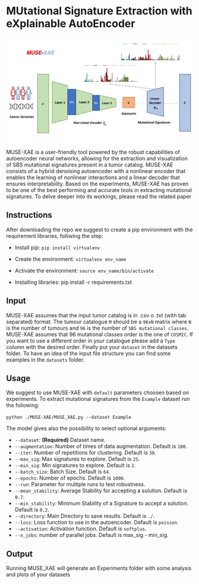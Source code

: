# MUtational Signature Extraction with eXplainable AutoEncoder

![](Images/MUSE_XAE.png)

MUSE-XAE is a user-friendly tool powered by the robust capabilities of autoencoder neural networks, allowing for the extraction and visualization of SBS mutational signatures present in a tumor catalog. MUSE-XAE consists of a hybrid denoising autoencoder with a nonlinear encoder that enables the learning of nonlinear interactions and a linear decoder that ensures interpretability. Based on the experiments, MUSE-XAE has proven to be one of the best performing and accurate tools in extracting mutational signatures. To delve deeper into its workings, please read the related paper


## Instructions

After downloading the repo we suggest to create a pip environment with the requirement libraries, folliwing the step:

- Install pip:  `pip install virtualenv`

- Create the environment: `virtualenv env_name`

- Activate the environment: `source env_name/bin/activate`

- Installing libraries: pip install -r requirements.txt


## Input

MUSE-XAE assumes that the input tumor catalog is in .csv o .txt (with tab separated) format.
The tumour catalogue `M` should be a `96xN` matrix where `N` is the number of tumours and `96` is the number of `SBS mutational classes`.
MUSE-XAE assumes that 96 mutational classes order is the one of `COSMIC`. If you want to use a different order in your catalogue please add a `Type` column with the desired order.
Finally put your `dataset` in the datasets folder. To have an idea of the input file structure you can find some examples in the `datasets` folder. 

## Usage

We suggest to use MUSE-XAE with `default` parameters choosen based on experiments.
To extract mutational signatures from the `Example` dataset run the following:

`python ./MUSE-XAE/MUSE_XAE.py --dataset Example`

The model gives also the possibility to select optional arguments:

- `--dataset`: **(Required)** Dataset name.
- `--augmentation`: Number of times of data augmentation. Default is `100`.
- `--iter`: Number of repetitions for clustering. Default is `30`.
- `--max_sig`: Max signatures to explore. Default is `25`.
- `--min_sig`: Min signatures to explore. Default is `2`.
- `--batch_size`: Batch Size. Default is `64`.
- `--epochs`: Number of epochs. Default is `1000`.
- `--run`: Parameter for multiple runs to test robustness.
- `--mean_stability`: Average Stability for accepting a solution. Default is `0.7`.
- `--min_stability`: Minimum Stability of a Signature to accept a solution. Default is `0.2`.
- `--directory`: Main Directory to save results. Default is `./`.
- `--loss`: Loss function to use in the autoencoder. Default is `poisson`.
- `--activation`: Activation function. Default is `softplus`.
- `--n_jobs`: number of parallel jobs. Default is max_sig - min_sig.

## Output

Running MUSE_XAE will generate an Experiments folder with some analysis and plots of your datasets


